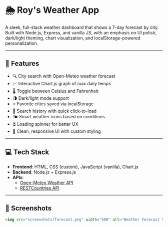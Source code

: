 # 🌦 Roy's Weather App

A sleek, full-stack weather dashboard that shows a 7-day forecast by city.  
Built with Node.js, Express, and vanilla JS, with an emphasis on UI polish, dark/light theming, chart visualization, and localStorage-powered personalization.

---

## 🚀 Features

- 🔍 City search with Open-Meteo weather forecast
- 📈 Interactive Chart.js graph of max daily temps
- 🌡️ Toggle between Celsius and Fahrenheit
- 🌗 Dark/light mode support
- ⭐ Favorite cities saved via localStorage
- 📌 Search history with quick click-to-load
- 🌤️ Smart weather icons based on conditions
- ⏳ Loading spinner for better UX
- 💅 Clean, responsive UI with custom styling

---

## 💻 Tech Stack

- **Frontend**: HTML, CSS (custom), JavaScript (vanilla), Chart.js
- **Backend**: Node.js + Express.js
- **APIs**: 
  - [Open-Meteo Weather API](https://open-meteo.com/)
  - [RESTCountries API](https://restcountries.com/)

---

## 📸 Screenshots

```html
<img src="screenshots/forecast.png" width="500" alt="Weather Forecast Screenshot" />
